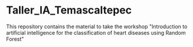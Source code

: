 # Taller_IA_Temascaltepec
This repository contains the material to take the workshop "Introduction to artificial intelligence for the classification of heart diseases using Random Forest"
